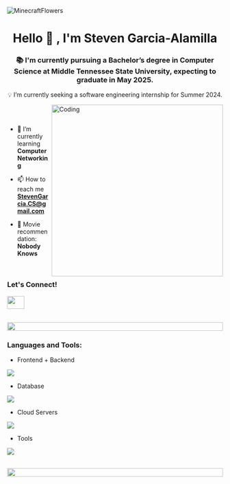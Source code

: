 ![MinecraftFlowers](https://www.commonapp.org/static/d46c74b83fc1bca9d7579f73bc6deb19/middle-tennessee-state-university_748.jpg)



<h1 align="center">Hello 👋 , I'm Steven Garcia-Alamilla</h1>

<h3 align="center"> 📚 I'm currently pursuing a Bachelor’s degree in Computer Science at Middle Tennessee State University, expecting to graduate in May 2025.</h3>
<p align="center"> 💡 I’m currently seeking a software engineering internship for Summer 2024.</p>



<img align="right" alt="Coding" width="400" src="https://github.com/SteGarAla/SteGarAla/assets/89400338/5e1e91ed-6f08-41e2-99c8-dbd32c218dc3">
<br><br>


- 🌱 I’m currently learning **Computer Networking**

- 📫 How to reach me **StevenGarcia.CS@gmail.com**

- 🎥  Movie recommendation: **Nobody Knows**

<br>
<h3 align="left">Let's Connect!</h3>
<p align="left">
<a href="https://linkedin.com/in/steven-garcia-alamilla" target="blank"><img align="center" src="https://raw.githubusercontent.com/rahuldkjain/github-profile-readme-generator/master/src/images/icons/Social/linked-in-alt.svg"  height="30" width="40" /></a>
</p>
<br>


<img src="https://i.imgur.com/dBaSKWF.gif" height="20" width="100%">

<h3 align="left">Languages and Tools:</h3>

- Frontend + Backend
<p align="left">
  <a href="https://skillicons.dev">
    <img src="https://skillicons.dev/icons?i=react,nextjs,ts,js,tailwind,nodejs,java,py" />
  </a>
</p>



- Database
<p align="left">
  <a href="https://skillicons.dev">
    <img src="https://skillicons.dev/icons?i=mysql,sqlite" />
  </a>
</p>

- Cloud Servers
<p align="left">
  <a href="https://skillicons.dev">
    <img src="https://skillicons.dev/icons?i=azure,aws" />
  </a>
</p>

- Tools
<p align="left">
  <a href="https://skillicons.dev">
    <img src="https://skillicons.dev/icons?i=git,github,vscode" />
  </a>
</p>

<br/>

<img src="https://i.imgur.com/dBaSKWF.gif" height="20" width="100%">




<br>
